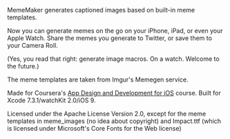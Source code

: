 MemeMaker generates captioned images based on built-in meme templates.

Now you can generate memes on the go on your iPhone, iPad, or even your Apple Watch. Share the memes you generate to Twitter, or save them to your Camera Roll.

(Yes, you read that right: generate image macros. On a watch. Welcome to the future.)

The meme templates are taken from Imgur's Memegen service.

Made for Coursera's [App Design and Development for iOS](https://www.coursera.org/learn/ios-app-design-development/) course. Built for Xcode 7.3.1/watchKit 2.0/iOS 9.

Licensed under the Apache License Version 2.0, except for the meme templates in meme_images (no idea about copyright) and Impact.ttf (which is licensed under Microsoft's Core Fonts for the Web license)
